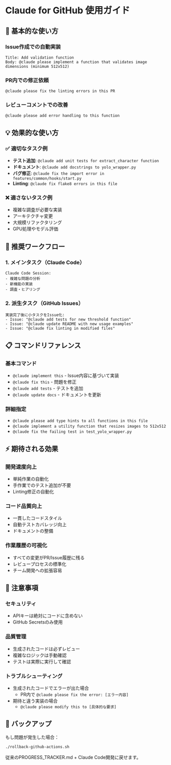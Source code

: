 # Claude for GitHub 使用ガイド

## 🎯 基本的な使い方

### Issue作成での自動実装
```
Title: Add validation function
Body: @claude please implement a function that validates image dimensions (minimum 512x512)
```

### PR内での修正依頼
```
@claude please fix the linting errors in this PR
```

### レビューコメントでの改善
```
@claude please add error handling to this function
```

## 💡 効果的な使い方

### ✅ 適切なタスク例
- **テスト追加**: `@claude add unit tests for extract_character function`
- **ドキュメント**: `@claude add docstrings to yolo_wrapper.py`
- **バグ修正**: `@claude fix the import error in features/common/hooks/start.py`
- **Linting**: `@claude fix flake8 errors in this file`

### ❌ 適さないタスク例
- 複雑な調査が必要な実装
- アーキテクチャ変更
- 大規模リファクタリング
- GPU処理やモデル評価

## 🔄 推奨ワークフロー

### 1. メインタスク（Claude Code）
```
Claude Code Session:
- 複雑な問題の分析
- 新機能の実装
- 調査・ヒアリング
```

### 2. 派生タスク（GitHub Issues）
```
実装完了後に小タスクをIssue化:
- Issue: "@claude add tests for new threshold function"
- Issue: "@claude update README with new usage examples"  
- Issue: "@claude fix linting in modified files"
```

## 📋 コマンドリファレンス

### 基本コマンド
- `@claude implement this` - Issue内容に基づいて実装
- `@claude fix this` - 問題を修正
- `@claude add tests` - テストを追加
- `@claude update docs` - ドキュメントを更新

### 詳細指定
- `@claude please add type hints to all functions in this file`
- `@claude implement a utility function that resizes images to 512x512`
- `@claude fix the failing test in test_yolo_wrapper.py`

## ⚡ 期待される効果

### 開発速度向上
- 単純作業の自動化
- 手作業でのテスト追加が不要
- Linting修正の自動化

### コード品質向上
- 一貫したコードスタイル
- 自動テストカバレッジ向上
- ドキュメントの整備

### 作業履歴の可視化
- すべての変更がPR/Issue履歴に残る
- レビュープロセスの標準化
- チーム開発への拡張容易

## 🚨 注意事項

### セキュリティ
- APIキーは絶対にコードに含めない
- GitHub Secretsのみ使用

### 品質管理
- 生成されたコードは必ずレビュー
- 複雑なロジックは手動確認
- テストは実際に実行して確認

### トラブルシューティング
- 生成されたコードでエラーが出た場合
  - PR内で `@claude please fix the error: [エラー内容]`
- 期待と違う実装の場合
  - `@claude please modify this to [具体的な要求]`

## 💾 バックアップ

もし問題が発生した場合：
```bash
./rollback-github-actions.sh
```

従来のPROGRESS_TRACKER.md + Claude Code開発に戻せます。